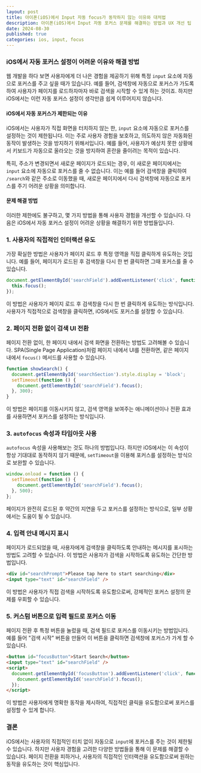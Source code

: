 ```yaml
---
layout: post
title: 아이폰(iOS)에서 Input 자동 focus가 동작하지 않는 이유와 대처법
description: 아이폰(iOS)에서 Input 자동 포커스 문제를 해결하는 방법과 UX 개선 팁
date: 2024-08-30
published: true
categories: ios, input, focus
---
```


### iOS에서 자동 포커스 설정이 어려운 이유와 해결 방법

웹 개발을 하다 보면 사용자에게 더 나은 경험을 제공하기 위해 특정 `input` 요소에 자동으로 포커스를 주고 싶을 때가 있습니다. 예를 들어, 검색창에 자동으로 포커스가 가도록 하여 사용자가 페이지를 로드하자마자 바로 검색을 시작할 수 있게 하는 것이죠. 하지만 iOS에서는 이런 자동 포커스 설정이 생각만큼 쉽게 이루어지지 않습니다.

#### iOS에서 자동 포커스가 제한되는 이유

iOS에서는 사용자가 직접 화면을 터치하지 않는 한, `input` 요소에 자동으로 포커스를 설정하는 것이 제한됩니다. 이는 주로 사용자 경험을 보호하고, 의도하지 않은 자동화된 동작이 발생하는 것을 방지하기 위해서입니다. 예를 들어, 사용자가 예상치 못한 상황에서 키보드가 자동으로 올라오는 것을 방지하여 혼란을 줄이려는 목적이 있습니다.

특히, 주소가 변경되면서 새로운 페이지가 로드되는 경우, 이 새로운 페이지에서는 `input` 요소에 자동으로 포커스를 줄 수 없습니다. 이는 예를 들어 검색창을 클릭하여 `/search`와 같은 주소로 이동했을 때, 새로운 페이지에서 다시 검색창에 자동으로 포커스를 주기 어려운 상황을 의미합니다.

#### 문제 해결 방법

이러한 제한에도 불구하고, 몇 가지 방법을 통해 사용자 경험을 개선할 수 있습니다. 다음은 iOS에서 자동 포커스 설정이 어려운 상황을 해결하기 위한 방법들입니다.

### 1. 사용자의 직접적인 인터랙션 유도

가장 확실한 방법은 사용자가 페이지 로드 후 특정 영역을 직접 클릭하게 유도하는 것입니다. 예를 들어, 페이지가 로드된 후 검색창을 다시 한 번 클릭하면 그때 포커스를 줄 수 있습니다.

```javascript
document.getElementById('searchField').addEventListener('click', function () {
  this.focus();
});
```

이 방법은 사용자가 페이지 로드 후 검색창을 다시 한 번 클릭하게 유도하는 방식입니다. 사용자가 직접적으로 검색창을 클릭하면, iOS에서도 포커스를 설정할 수 있습니다.

### 2. 페이지 전환 없이 검색 UI 전환

페이지 전환 없이, 한 페이지 내에서 검색 화면을 전환하는 방법도 고려해볼 수 있습니다. SPA(Single Page Application)처럼 페이지 내에서 UI를 전환하면, 같은 페이지 내에서 `focus()` 메서드를 사용할 수 있습니다.

```javascript
function showSearch() {
  document.getElementById('searchSection').style.display = 'block';
  setTimeout(function () {
    document.getElementById('searchField').focus();
  }, 300);
}
```

이 방법은 페이지를 이동시키지 않고, 검색 영역을 보여주는 애니메이션이나 전환 효과를 사용하면서 포커스를 설정하는 방식입니다.

### 3. `autofocus` 속성과 타임아웃 사용

`autofocus` 속성을 사용해보는 것도 하나의 방법입니다. 하지만 iOS에서는 이 속성이 항상 기대대로 동작하지 않기 때문에, `setTimeout`을 이용해 포커스를 설정하는 방식으로 보완할 수 있습니다.

```javascript
window.onload = function () {
  setTimeout(function () {
    document.getElementById('searchField').focus();
  }, 500);
};
```

페이지가 완전히 로드된 후 약간의 지연을 두고 포커스를 설정하는 방식으로, 일부 상황에서는 도움이 될 수 있습니다.

### 4. 입력 안내 메시지 표시

페이지가 로드되었을 때, 사용자에게 검색창을 클릭하도록 안내하는 메시지를 표시하는 방법도 고려할 수 있습니다. 이 방법은 사용자가 검색을 시작하도록 유도하는 간단한 방법입니다.

```html
<div id="searchPrompt">Please tap here to start searching</div>
<input type="text" id="searchField" />
```

이 방법은 사용자가 직접 검색을 시작하도록 유도함으로써, 강제적인 포커스 설정의 문제를 우회할 수 있습니다.

### 5. 커스텀 버튼으로 입력 필드로 포커스 이동

페이지 전환 후 특정 버튼을 눌렀을 때, 검색 필드로 포커스를 이동시키는 방법입니다. 예를 들어 "검색 시작" 버튼을 만들어 이 버튼을 클릭하면 검색창에 포커스가 가게 할 수 있습니다.

```html
<button id="focusButton">Start Search</button>
<input type="text" id="searchField" />
<script>
  document.getElementById('focusButton').addEventListener('click', function () {
    document.getElementById('searchField').focus();
  });
</script>
```

이 방법은 사용자에게 명확한 동작을 제시하여, 직접적인 클릭을 유도함으로써 포커스를 설정할 수 있게 합니다.

### 결론

iOS에서는 사용자의 직접적인 터치 없이 자동으로 `input`에 포커스를 주는 것이 제한될 수 있습니다. 하지만 사용자 경험을 고려한 다양한 방법들을 통해 이 문제를 해결할 수 있습니다. 페이지 전환을 피하거나, 사용자의 직접적인 인터랙션을 유도함으로써 원하는 동작을 유도하는 것이 핵심입니다.
